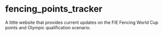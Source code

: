 # fencing_points_tracker
A little website that provides current updates on the FIE Fencing World Cup points and Olympic qualification scenario.
